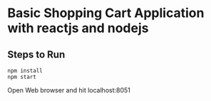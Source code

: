 # Basic Shopping Cart Application with reactjs and nodejs

## Steps to Run

    npm install
    npm start

Open Web browser and hit localhost:8051
